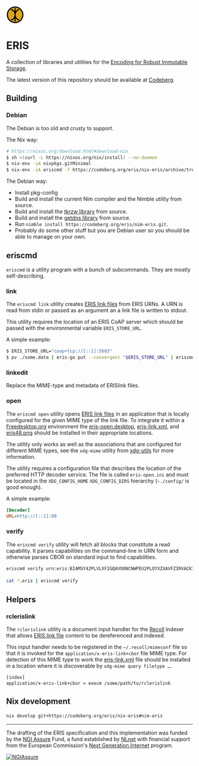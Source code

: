 ![ERIS logo](./eris48.png "ERIS")
# ERIS

A collection of libraries and utilities for the [Encoding for Robust Immutable Storage](https://eris.codeberg.page).

The latest version of this repository should be available at [Codeberg](https://codeberg.org/eris/nim-eris).

## Building

### Debian

The Debian is too old and crusty to support.

The Nix way:
``` sh
# https://nixos.org/download.html#download-nix
$ sh <(curl -L https://nixos.org/nix/install) --no-daemon
$ nix-env -iA nixpkgs.gitMinimal
$ nix-env -iA eriscmd -f https://codeberg.org/eris/nix-eris/archive/trunk.tar.gz
```

The Debian way:
- Install pkg-config
- Build and install the current Nim compiler and the Nimble utility from source.
- Build and install the [tkrzw library](https://dbmx.net/tkrzw/) from source.
- Build and install the [getdns library](https://getdnsapi.net/) from source.
- Run `nimble install https://codeberg.org/eris/nim-eris.git`.
- Probably do some other stuff but you are Debian user so you should be able to manage on your own.

## eriscmd

`eriscmd` is a utility program with a bunch of subcommands. They are mostly self-describing.

### link

The `eriscmd link` utility creates [ERIS link files](https://codeberg.org/eris/eer/pulls/15) from ERIS URNs.
A URN is read from stdin or passed as an argument an a link file is written to stdout.

This utility requires the location of an ERIS CoAP server which should be passed with the environmental variable `ERIS_STORE_URL`.

A simple example:
```sh
$ ERIS_STORE_URL="coap+tcp://[::1]:5683"
$ pv ./some.data | eris-go put --convergent "$ERIS_STORE_URL" | eriscmd link > some.data.eris
```

### linkedit

Replace the MIME-type and metadata of ERIS­link files.

### open

The `eriscmd open` utility opens [ERIS link files](https://eris.codeberg.page/eer/linkfile.xml) in an application that is locally configured for the given MIME type of the link file. To integrate it within a [Freedesktop.org](https://www.freedesktop.org/) environment the [eris-open.desktop](./eris-open.desktop), [eris-link.xml](./eris-link.xml), and [eris48.png](./eris48.png) should be installed in their appropriate locations.

The utility only works as well as the associations that are configured for different MIME types, see the `xdg-mime` utility from [xdg-utils](https://freedesktop.org/wiki/Software/xdg-utils/) for more information.

The utility requires a configuration file that describes the location of the preferred HTTP decoder service. The file is called `eris-open.ini` and must be located in the `XDG_CONFIG_HOME` `XDG_CONFIG_DIRS` hierarchy (`~./config/` is good enough).

A simple example:
```ini
[Decoder]
URL=http://[::1]:80
```

### verify

The `eriscmd verify` utility will fetch all blocks that constitute a read capability. It parses capabilities on the command-line in URN form and otherwise parses CBOR on standard input to find capabilities.

```sh
eriscmd verify urn:eris:BIAMSY42PLVLXF2GQAVOONCNWPEU2PLOYXZXAVFZIRVACKI424N24CMJPPRK7QNWH3LNRE7Q3ENOAJWPKCNUJOLCHIWSEOO6RW5KH7MJ2A

cat *.eris | eriscmd verify
```

## Helpers

### rclerislink

The `rclerislink` utility is a document input handler for the [Recoll](https://www.recoll.org/) indexer that allows [ERIS link file](https://eris.codeberg.page/eer/linkfile.xml) content to be dereferenced and indexed.

This input handler  needs to be registered in the `~/.recoll/mimeconf` file so that it is invoked for the `application/x-eris-link+cbor` file MIME type. For detection of this MIME type to work the [eris-link.xml](./eris-link.xml) file should be installed in a location where it is discoverable by `xdg-mime query filetype …`.
```
[index]
application/x-eris-link+cbor = execm /some/path/to/rclerislink

```

## Nix development

```sh
nix develop git+https://codeberg.org/eris/nix-eris#nim-eris
```

---

The drafting of the ERIS specification and this implementation was funded by the [NGI Assure](https://nlnet.nl/assure) Fund, a fund established by [NLnet](https://nlnet.nl/) with financial support from the European Commission's [Next Generation Internet](https://ngi.eu/) program.

[![NGIAssure](https://nlnet.nl/image/logos/NGIAssure_tag.svg)](https://nlnet.nl/assure)

